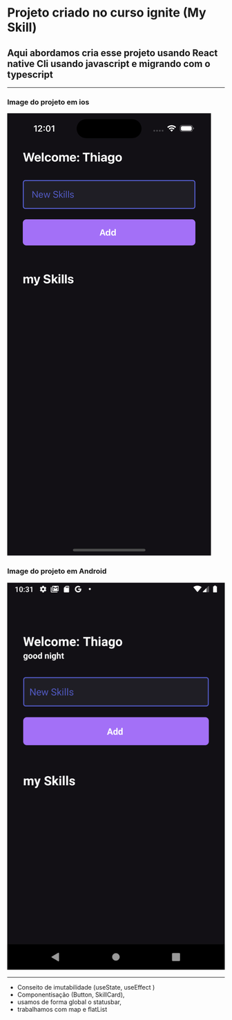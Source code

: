 # Projeto criado no curso ignite (My Skill)

## Aqui abordamos cria esse projeto usando React native Cli usando javascript e migrando com o typescript 


----------
### Image do projeto em ios 

![alt](src/imageScreenShot/Simulator%20Screen%20Shot%20-%20iPhone%2014%20Pro%20-%202022-09-29%20at%2012.02.01.png)

### Image do projeto em Android  

![alt](src/imageScreenShot/Screenshot_1664501491.png)

------------------

- Conseito de imutabilidade (useState, useEffect )
- Componentisação (Button, SkillCard),
- usamos de forma global o statusbar,
- trabalhamos com map e flatList



